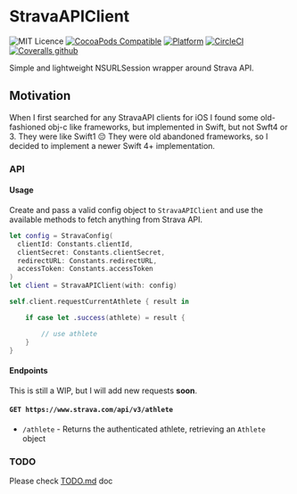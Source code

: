 # StravaAPIClient

![MIT Licence](https://img.shields.io/badge/license-MIT-blue.svg)
[![CocoaPods Compatible](https://img.shields.io/cocoapods/v/stravaapiclient-swift.svg)](https://img.shields.io/cocoapods/v/stravaapiclient-swift.svg)
[![Platform](https://img.shields.io/cocoapods/p/stravaapiclient-swift.svg?style=flat)](http://cocoadocs.org/docsets/stravaapiclient-swift)
[![CircleCI](https://img.shields.io/circleci/project/github/crsantos/stravaapiclient-swift.svg)](https://circleci.com/gh/crsantos/stravaapiclient-swift) [![Coveralls github](https://img.shields.io/coveralls/github/crsantos/stravaapiclient-swift.svg)](https://codecov.io/gh/crsantos/stravaapiclient-swift)

Simple and lightweight NSURLSession wrapper around Strava API.

## Motivation

When I first searched for any StravaAPI clients for iOS I found some old-fashioned obj-c like frameworks, but implemented in Swift, but not Swft4 or 3. They were like Swift1 😔
They were old abandoned frameworks, so I decided to implement a newer Swift 4+ implementation.

### API

#### Usage

Create and pass a valid config object to `StravaAPIClient` and use the available methods to fetch anything from Strava API.

```swift
let config = StravaConfig(
  clientId: Constants.clientId,
  clientSecret: Constants.clientSecret,
  redirectURL: Constants.redirectURL,
  accessToken: Constants.accessToken
)
let client = StravaAPIClient(with: config)

self.client.requestCurrentAthlete { result in

    if case let .success(athlete) = result {

        // use athlete
    }
}
```

#### Endpoints

This is still a WIP,  but I will add new requests **soon**.

#### `GET https://www.strava.com/api/v3/athlete`

* `/athlete` - Returns the authenticated athlete, retrieving an `Athlete` object

### TODO

Please check [TODO.md](./TODO.md) doc
